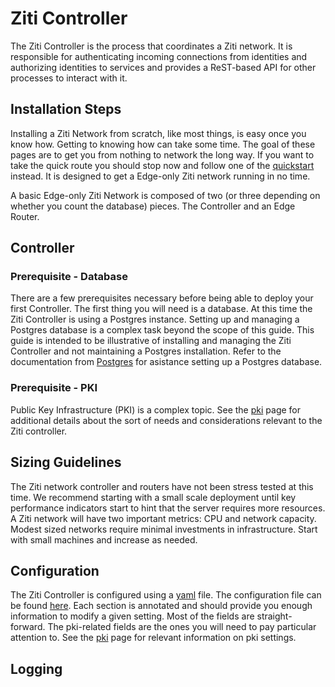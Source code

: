 # Ziti Controller

The Ziti Controller is the process that coordinates a Ziti network. It is responsible for authenticating incoming
connections from identities and authorizing identities to services and provides a ReST-based API for other processes to
interact with it.

## Installation Steps

Installing a Ziti Network from scratch, like most things, is easy once you know how. Getting to knowing how can take some
time.  The goal of these pages are to get you from nothing to network the long way. If you want to take the quick route
you should stop now and follow one of the [quickstart](~/ziti/quickstarts/quickstart-overview.md) instead. It is designed to
get a Edge-only Ziti network running in no time.

A basic Edge-only Ziti Network is composed of two (or three depending on whether you count the database) pieces. The
Controller and an Edge Router.

## Controller

### Prerequisite - Database

There are a few prerequisites necessary before being able to deploy your first Controller.  The first thing you will
need is a database. At this time the Ziti Controller is using a Postgres instance. Setting up and managing a Postgres
database is a complex task beyond the scope of this guide. This guide is intended to be illustrative of installing and
managing the Ziti Controller and not maintaining a Postgres installation. Refer to the documentation from
[Postgres](https://www.postgresql.org/docs/) for asistance setting up a Postgres database.

### Prerequisite - PKI

Public Key Infrastructure (PKI) is a complex topic. See the [pki](~/ziti/manage/pki.md) page for additional details about the sort
of needs and considerations relevant to the Ziti controller.

## Sizing Guidelines

The Ziti network controller and routers have not been stress tested at this time. We recommend starting with a small
scale deployment until key performance indicators start to hint that the server requires more resources. A Ziti network
will have two important metrics: CPU and network capacity.  Modest sized networks require minimal investments in
infrastructure. Start with small machines and increase as needed.

## Configuration

The Ziti Controller is configured using a [yaml](https://yaml.org/) file. The configuration file can be found
[here](~/ziti/manage/sample-controller-config.yaml). Each section is annotated and should provide you enough
information to modify a given setting. Most of the fields are straight-forward. The pki-related fields are the ones you
will need to pay particular attention to. See the [pki](~/ziti/manage/pki.md) page for relevant information on pki
settings.

## Logging

